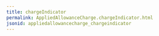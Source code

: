 ```yaml
---
title: chargeIndicator
permalink: AppliedAllowanceCharge.chargeIndicator.html
jsonid: appliedallowancecharge_chargeindicator
---
```


